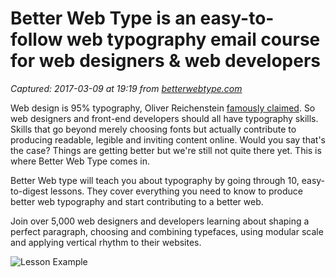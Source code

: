 # Better Web Type is an easy-to-follow web typography email course for web designers & web developers

_Captured: 2017-03-09 at 19:19 from [betterwebtype.com](https://betterwebtype.com/)_

Web design is 95% typography, Oliver Reichenstein [famously claimed](https://ia.net/topics/the-web-is-all-about-typography-period/). So web designers and front-end developers should all have typography skills. Skills that go beyond merely choosing fonts but actually contribute to producing readable, legible and inviting content online. Would you say that's the case? Things are getting better but we're still not quite there yet. This is where Better Web Type comes in.

Better Web type will teach you about typography by going through 10, easy-to-digest lessons. They cover everything you need to know to produce better web typography and start contributing to a better web.

Join over 5,000 web designers and developers learning about shaping a perfect paragraph, choosing and combining typefaces, using modular scale and applying vertical rhythm to their websites.

![Lesson Example](https://betterwebtype.com/assets/images/email-lesson-example.jpg)
